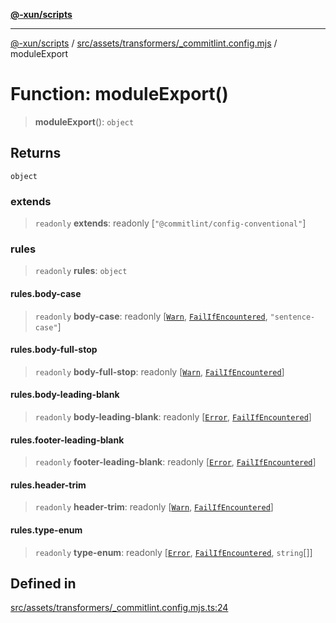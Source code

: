 [**@-xun/scripts**](../../../../../README.md)

***

[@-xun/scripts](../../../../../README.md) / [src/assets/transformers/\_commitlint.config.mjs](../README.md) / moduleExport

# Function: moduleExport()

> **moduleExport**(): `object`

## Returns

`object`

### extends

> `readonly` **extends**: readonly [`"@commitlint/config-conventional"`]

### rules

> `readonly` **rules**: `object`

#### rules.body-case

> `readonly` **body-case**: readonly [[`Warn`](../enumerations/ErrorLevel.md#warn), [`FailIfEncountered`](../enumerations/Applicable.md#failifencountered), `"sentence-case"`]

#### rules.body-full-stop

> `readonly` **body-full-stop**: readonly [[`Warn`](../enumerations/ErrorLevel.md#warn), [`FailIfEncountered`](../enumerations/Applicable.md#failifencountered)]

#### rules.body-leading-blank

> `readonly` **body-leading-blank**: readonly [[`Error`](../enumerations/ErrorLevel.md#error), [`FailIfEncountered`](../enumerations/Applicable.md#failifencountered)]

#### rules.footer-leading-blank

> `readonly` **footer-leading-blank**: readonly [[`Error`](../enumerations/ErrorLevel.md#error), [`FailIfEncountered`](../enumerations/Applicable.md#failifencountered)]

#### rules.header-trim

> `readonly` **header-trim**: readonly [[`Warn`](../enumerations/ErrorLevel.md#warn), [`FailIfEncountered`](../enumerations/Applicable.md#failifencountered)]

#### rules.type-enum

> `readonly` **type-enum**: readonly [[`Error`](../enumerations/ErrorLevel.md#error), [`FailIfEncountered`](../enumerations/Applicable.md#failifencountered), `string`[]]

## Defined in

[src/assets/transformers/\_commitlint.config.mjs.ts:24](https://github.com/Xunnamius/xscripts/blob/f7b55e778c8646134a23d934fd2791d564a72b57/src/assets/transformers/_commitlint.config.mjs.ts#L24)
